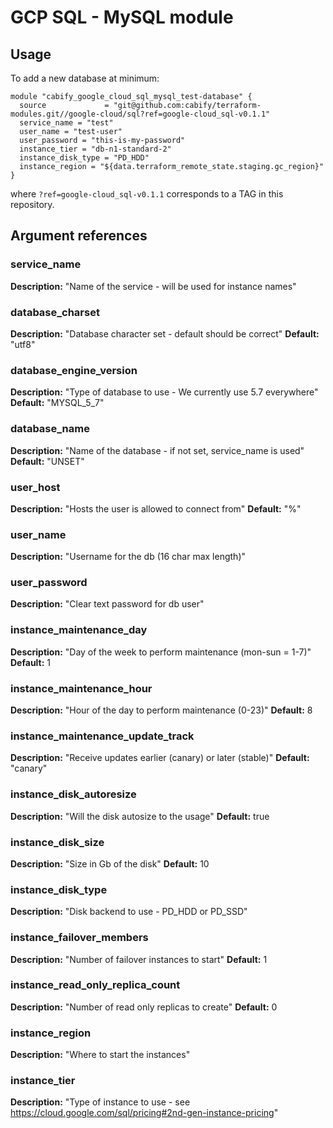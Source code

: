 # GCP SQL - MySQL module

## Usage
To add a new database at minimum:

```
module "cabify_google_cloud_sql_mysql_test-database" {
  source             = "git@github.com:cabify/terraform-modules.git//google-cloud/sql?ref=google-cloud_sql-v0.1.1"
  service_name = "test"
  user_name = "test-user"
  user_password = "this-is-my-password"
  instance_tier = "db-n1-standard-2"
  instance_disk_type = "PD_HDD"
  instance_region = "${data.terraform_remote_state.staging.gc_region}"
}
```

where `?ref=google-cloud_sql-v0.1.1` corresponds to a TAG in this repository.

## Argument references
### service_name
**Description:** "Name of the service - will be used for instance names"


### database_charset
**Description:** "Database character set - default should be correct"
**Default:** "utf8"


### database_engine_version
**Description:** "Type of database to use - We currently use 5.7 everywhere"
**Default:** "MYSQL_5_7"


### database_name
**Description:** "Name of the database - if not set, service_name is used"
**Default:** "UNSET"


### user_host
**Description:** "Hosts the user is allowed to connect from"
**Default:** "%"


### user_name
**Description:** "Username for the db (16 char max length)"


### user_password
**Description:** "Clear text password for db user"


### instance_maintenance_day
**Description:** "Day of the week to perform maintenance (mon-sun = 1-7)"
**Default:** 1


### instance_maintenance_hour
**Description:** "Hour of the day to perform maintenance (0-23)"
**Default:** 8


### instance_maintenance_update_track
**Description:** "Receive updates earlier (canary) or later (stable)"
**Default:** "canary"


### instance_disk_autoresize
**Description:** "Will the disk autosize to the usage"
**Default:** true


### instance_disk_size
**Description:** "Size in Gb of the disk"
**Default:** 10


### instance_disk_type
**Description:** "Disk backend to use - PD_HDD or PD_SSD"


### instance_failover_members
**Description:** "Number of failover instances to start"
**Default:** 1


### instance_read_only_replica_count
**Description:** "Number of read only replicas to create"
**Default:** 0


### instance_region
**Description:** "Where to start the instances"


### instance_tier
**Description:** "Type of instance to use - see https://cloud.google.com/sql/pricing#2nd-gen-instance-pricing"
